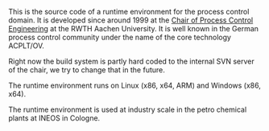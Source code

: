 This is the source code of a runtime environment for the process control domain. It is developed since around 1999 at the [Chair of Process Control Engineering](http://www.plt.rwth-aachen.de) at the RWTH Aachen University.
It is well known in the German process control community under the name of the core technology ACPLT/OV.

Right now the build system is partly hard coded to the internal SVN server of the chair, we try to change that in the future.

The runtime environment runs on Linux (x86, x64, ARM) and Windows (x86, x64).

The runtime environment is used at industry scale in the petro chemical plants at INEOS in Cologne.
